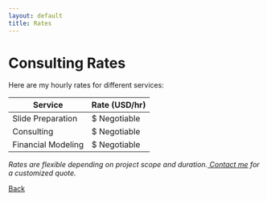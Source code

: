 ```yaml
---
layout: default
title: Rates
---
```


# Consulting Rates

Here are my hourly rates for different services:

| Service          | Rate (USD/hr) |
|------------------|---------------|
| Slide Preparation| $ Negotiable           |
| Consulting       | $ Negotiable           |
| Financial Modeling| $ Negotiable           |

*Rates are flexible depending on project scope and duration.[ Contact me](mailto:cjl9507@nyu.edu) for a customized quote.*

[Back](index.md)
